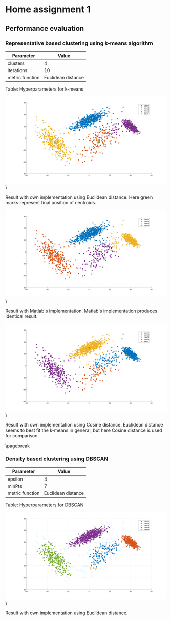 # Home assignment 1

## Performance evaluation

### Representative based clustering using k-means algorithm

| Parameter       | Value              |
|-----------------|--------------------|
| clusters        | 4                  |
| iterations      | 10                 |
| metric function | Euclidean distance |

Table: Hyperparameters for k-means

![Result with own implementation using Euclidean distance](imgs/k_means_own_eucl.png)
\

Result with own implementation using Euclidean distance. Here green marks represent final position of centroids.

![Result with Matlab implementation](imgs/k_means_matlab_eucl.png)
\

Result with Matlab's implementation. Matlab's implementation produces identical result.

![Result with own implementation using Cosine distance](imgs/k_means_own_cos.png)
\

Result with own implementation using Cosine distance. Euclidean distance seems to best fit the k-means in general, but here Cosine distance is used for comparison.

\pagebreak

### Density based clustering using DBSCAN

| Parameter       | Value              |
|-----------------|--------------------|
| epsilon         | 4                  |
| minPts          | 7                  |
| metric function | Euclidean distance |

Table: Hyperparameters for DBSCAN

![Result with own implementation using Euclidean distance](imgs/dbscan_own_eucl.png)
\

Result with own implementation using Euclidean distance.